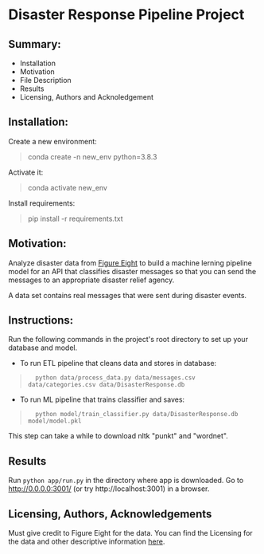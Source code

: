 # Disaster Response Pipeline Project

## Summary:
- Installation
- Motivation
- File Description
- Results
- Licensing, Authors and Acknoledgement

## Installation:

Create a new environment:
> conda create -n new_env python=3.8.3

Activate it:
> conda activate new_env

Install requirements:
> pip install -r requirements.txt

## Motivation:

Analyze disaster data from [Figure Eight](https://appen.com/) to build a machine lerning pipeline model for an API that classifies disaster messages so that you can send the messages to an appropriate disaster relief agency.

A data set contains real messages that were sent during disaster events.

## Instructions:

Run the following commands in the project's root directory to set up your database and model.

- To run ETL pipeline that cleans data and stores in database:
>       python data/process_data.py data/messages.csv data/categories.csv data/DisasterResponse.db
- To run ML pipeline that trains classifier and saves:
>       python model/train_classifier.py data/DisasterResponse.db model/model.pkl
This step can take a while to download nltk "punkt" and "wordnet".

## Results

Run `python app/run.py` in the directory where app is downloaded.
Go to http://0.0.0.0:3001/ (or try http://localhost:3001) in a browser.

## Licensing, Authors, Acknowledgements

Must give credit to Figure Eight for the data. You can find the Licensing for the data and other descriptive information [here](https://appen.com/).

